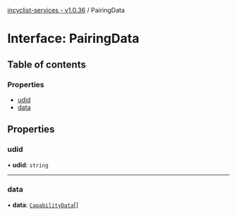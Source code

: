 [incyclist-services - v1.0.36](../README.md) / PairingData

# Interface: PairingData

## Table of contents

### Properties

- [udid](PairingData.md#udid)
- [data](PairingData.md#data)

## Properties

### udid

• **udid**: `string`

___

### data

• **data**: [`CapabilityData`](CapabilityData.md)[]
